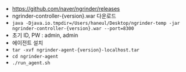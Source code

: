 - https://github.com/naver/ngrinder/releases
- ngrinder-controller-{version}.war 다운로드
- `java -Djava.io.tmpdir=/Users/haneul/Desktop/ngrinder-temp -jar ngrinder-controller-{version}.war --port=8300`
- 초기 ID, PW : admin, admin
- 에이전트 설치
- `tar -xvf ngrinder-agent-{version}-localhost.tar`
- `cd ngrinder-agent`
- `./run_agent.sh`
